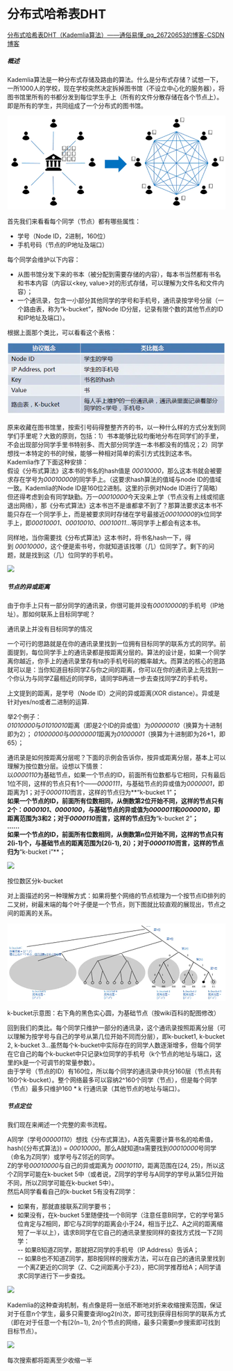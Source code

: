 # 分布式哈希表DHT

[分布式哈希表DHT（Kademlia算法）——通俗易懂_qq_26720653的博客-CSDN博客](https://blog.csdn.net/qq_26720653/article/details/106496916)

##### 概述

Kademlia算法是一种分布式存储及路由的算法。什么是分布式存储？试想一下，一所1000人的学校，现在学校突然决定拆掉图书馆（不设立中心化的服务器），将图书馆里所有的书都分发到每位学生手上（所有的文件分散存储在各个节点上）。即是所有的学生，共同组成了一个分布式的图书馆。

![](.\image\aHR0cHM6Ly91cGxvYWQtaW1hZ2VzLmppYW5zaHUuaW8vdXBsb2FkX2ltYWdlcy85NDcyMDktNzk1ZjNhZjcyMzExMDhiNy5wbmc_aW1hZ2VNb2dyMi9hdXRvLW9yaWVudC9zdHJpcHxpbWFnZVZpZXcyLzIvdy84MDAvZm9ybWF0L3dlYnA.png)

首先我们来看看每个同学（节点）都有哪些属性：

- 学号（Node ID，2进制，160位）
- 手机号码（节点的IP地址及端口）

每个同学会维护以下内容：

- 从图书馆分发下来的书本（被分配到需要存储的内容），每本书当然都有书名和书本内容（内容以<key, value>对的形式存储，可以理解为文件名和文件内容）；
- 一个通讯录，包含一小部分其他同学的学号和手机号，通讯录按学号分层（一个路由表，称为“k-bucket”，按Node ID分层，记录有限个数的其他节点的ID和IP地址及端口）。

根据上面那个类比，可以看看这个表格：

![](image\aHR0cHM6Ly91cGxvYWQtaW1hZ2VzLmppYW5zaHUuaW8vdXBsb2FkX2ltYWdlcy85NDcyMDktYWMwMzM4MTAwYTM4MGM2MS5wbmc_aW1hZ2VNb2dyMi9hdXRvLW9yaWVudC9zdHJpcHxpbWFnZVZpZXcyLzIvdy82MDEvZm9ybWF0L3dlYnA.png)

原来收藏在图书馆里，按索引号码得整整齐齐的书，以一种什么样的方式分发到同学们手里呢？大致的原则，包括：1）书本能够比较均衡地分布在同学们的手里，不会出现部分同学手里书特别多、而大部分同学连一本书都没有的情况；2）同学想找一本特定的书的时候，能够一种相对简单的索引方式找到这本书。  
Kademlia作了下面这种安排：  
假设《分布式算法》这本书的书名的hash值是 *00010000*，那么这本书就会被要求存在学号为*00010000*的同学手上。（这要求hash算法的值域与node ID的值域一致。Kademlia的Node ID是160位2进制。这里的示例对Node ID进行了简略）  
但还得考虑到会有同学缺勤。万一*00010000*今天没来上学（节点没有上线或彻底退出网络），那《分布式算法》这本书岂不是谁都拿不到了？那算法要求这本书不能只存在一个同学手上，而是被要求同时存储在学号最接近*00010000*的k位同学手上，即*00010001*、*00010010*、*00010011*…等同学手上都会有这本书。

同样地，当你需要找《分布式算法》这本书时，将书名hash一下，得到 *00010000*，这个便是索书号，你就知道该找哪（几）位同学了。剩下的问题，就是找到这（几）位同学的手机号。

![](D:\Learn\web3\note\3\image\aHR0cHM6Ly91cGxvYWQtaW1hZ2VzLmppYW5zaHUuaW8vdXBsb2FkX2ltYWdlcy85NDcyMDktNTRkZmNiMTY1MzkyNjM4ZS5wbmc_aW1hZ2VNb2dyMi9hdXRvLW9yaWVudC9zdHJpcHxpbWFnZVZpZXcyLzIvdy82MjgvZm9ybWF0L3dlYnA.png)

##### 节点的异或距离

由于你手上只有一部分同学的通讯录，你很可能并没有*00010000*的手机号（IP地址）。那如何联系上目标同学呢？

通讯录上并没有目标同学的情况

一个可行的思路就是在你的通讯录里找到一位拥有目标同学的联系方式的同学。前面提到，每位同学手上的通讯录都是按距离分层的。算法的设计是，如果一个同学离你越近，你手上的通讯录里存有ta的手机号码的概率越大。而算法的核心的思路就可以是：当你知道目标同学Z与你之间的距离，你可以在你的通讯录上先找到一个你认为与同学Z最相近的同学B，请同学B再进一步去查找同学Z的手机号。

上文提到的距离，是学号（Node ID）之间的异或距离(XOR distance）。异或是针对yes/no或者二进制的运算.

举2个例子：  
*01010000*与*01010010*距离（即是2个ID的异或值）为*00000010*（换算为十进制即为2）；  *01000000*与*00000001*距离为*01000001*（换算为十进制即为26+1，即65）；

通讯录是如何按距离分层呢？下面的示例会告诉你，按异或距离分层，基本上可以理解为按位数分层。设想以下情景：  
以*0000110*为基础节点，如果一个节点的ID，前面所有位数都与它相同，只有最后1位不同，这样的节点只有1个——*0000111*，与基础节点的异或值为*0000001*，即距离为1；对于*0000110*而言，这样的节点归为**“k-bucket 1”**；  
如果一个节点的ID，前面所有位数相同，从倒数第2位开始不同，这样的节点只有2个：*0000101*、*0000100*，与基础节点的异或值为*0000011*和*0000010*，即距离范围为3和2；对于*0000110*而言，这样的节点归为**“k-bucket 2”**；  
……  
如果一个节点的ID，前面所有位数相同，从倒数第n位开始不同，这样的节点只有2(i-1)个，与基础节点的距离范围为[2(i-1), 2i）；对于*0000110*而言，这样的节点归为**“k-bucket i”**；

![](D:\Learn\web3\note\3\image\aHR0cHM6Ly91cGxvYWQtaW1hZ2VzLmppYW5zaHUuaW8vdXBsb2FkX2ltYWdlcy85NDcyMDktNmJkZDZlOTZhODBkMDc4MC5wbmc_aW1hZ2VNb2dyMi9hdXRvLW9yaWVudC9zdHJpcHxpbWFnZVZpZXcyLzIvdy80MzAvZm9ybWF0L3dlYnA.png)

按位数区分k-bucket

对上面描述的另一种理解方式：如果将整个网络的节点梳理为一个按节点ID排列的二叉树，树最末端的每个叶子便是一个节点，则下图就比较直观的展现出，节点之间的距离的关系。

![](image\aHR0cHM6Ly91cGxvYWQtaW1hZ2VzLmppYW5zaHUuaW8vdXBsb2FkX2ltYWdlcy85NDcyMDktYzEyODQ2OTAwYjA1MjVkYi5wbmc_aW1hZ2VNb2dyMi9hdXRvLW9yaWVudC9zdHJpcHxpbWFnZVZpZXcyLzIvdy85MTMvZm9ybWF0L3dlYnA.png)

k-bucket示意图：右下角的黑色实心圆，为基础节点（按wiki百科的配图修改）

回到我们的类比。每个同学只维护一部分的通讯录，这个通讯录按照距离分层（可以理解为按学号与自己的学号从第几位开始不同而分层），即k-bucket1, k-bucket 2, k-bucket 3…虽然每个k-bucket中实际存在的同学人数逐渐增多，但每个同学在它自己的每个k-bucket中只记录k位同学的手机号（k个节点的地址与端口，这里的k是一个可调节的常量参数）。  
由于学号（节点的ID）有160位，所以每个同学的通讯录中共分160层（节点共有160个k-bucket）。整个网络最多可以容纳2^160个同学（节点），但是每个同学（节点）最多只维护160 * k 行通讯录（其他节点的地址与端口）。

##### 节点定位

我们现在来阐述一个完整的索书流程。

A同学（学号*00000110*）想找《分布式算法》，A首先需要计算书名的哈希值，hash(《分布式算法》) = *00010000*。那么A就知道ta需要找到*00010000*号同学（命名为Z同学）或学号与Z邻近的同学。  
Z的学号*00010000*与自己的异或距离为 *00010110*，距离范围在[24, 25)，所以这个Z同学可能在k-bucket 5中（或者说，Z同学的学号与A同学的学号从第5位开始不同，所以Z同学可能在k-bucket 5中）。  
然后A同学看看自己的k-bucket 5有没有Z同学：

- 如果有，那就直接联系Z同学要书；
- 如果没有，在k-bucket 5里随便找一个B同学（注意任意B同学，它的学号第5位肯定与Z相同，即它与Z同学的距离会小于24，相当于比Z、A之间的距离缩短了一半以上），请求B同学在它自己的通讯录里按同样的查找方式找一下Z同学：  
  -- 如果B知道Z同学，那就把Z同学的手机号（IP Address）告诉A；  
  -- 如果B也不知道Z同学，那B按同样的搜索方法，可以在自己的通讯录里找到一个离Z更近的C同学（Z、C之间距离小于23），把C同学推荐给A；A同学请求C同学进行下一步查找。

![](D:\Learn\web3\note\3\image\aHR0cHM6Ly91cGxvYWQtaW1hZ2VzLmppYW5zaHUuaW8vdXBsb2FkX2ltYWdlcy85NDcyMDktMTM5Njc2NWU0ZTBhZmIxMi5wbmc_aW1hZ2VNb2dyMi9hdXRvLW9yaWVudC9zdHJpcHxpbWFnZVZpZXcyLzIvdy84NjYvZm9ybWF0L3dlYnA.png)

Kademlia的这种查询机制，有点像是将一张纸不断地对折来收缩搜索范围，保证对于任意n个学生，最多只需要查询log2(n)次，即可找到获得目标同学的联系方式（即在对于任意一个有[2(n−1), 2n)个节点的网络，最多只需要n步搜索即可找到目标节点）。

![](D:\Learn\web3\note\3\image\aHR0cHM6Ly91cGxvYWQtaW1hZ2VzLmppYW5zaHUuaW8vdXBsb2FkX2ltYWdlcy85NDcyMDktMTE0MzE2OWM4MzE4YTJmZi5wbmc_aW1hZ2VNb2dyMi9hdXRvLW9yaWVudC9zdHJpcHxpbWFnZVZpZXcyLzIvdy82NjYvZm9ybWF0L3dlYnA.png)

每次搜索都将距离至少收缩一半
